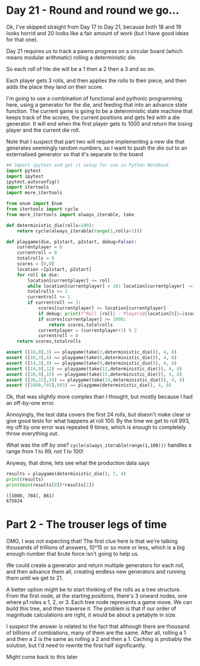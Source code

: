 # Day 21 - Round and round we go...

Ok, I've skipped straight from Day 17 to Day 21, because both 18 and 19 looks horrid and 20 looks like a fair amount of work (but I have good ideas for that one).

Day 21 requires us to track a pawns progress on a circular board (which means modular arithmatic) rolling a deterministic die.

So each roll of hte die will be a 1 then a 2 then a 3 and so on.

Each player gets 3 rolls, and then applies the rolls to their piece, and then adds the place they land on their score.

I'm going to use a combination of functional and pythonic programming here, using a generator for the die, and feeding that into an advance state function.  The current game is going to be a deterministic state machine that keeps track of the scores, the current positions and gets fed with a die generator.  It will end when the first player gets to 1000 and return the losing player and the current die roll.

Note that I suspect that part two will require implementing a new die that generates seemingly random numbers, so I want to push the die out to an externalised generator so that it's separate to the board


```python
## Import ipytest and get it setup for use in Python Notebook
import pytest
import ipytest
ipytest.autoconfig()
import itertools
import more_itertools
```


```python
from enum import Enum
from itertools import cycle
from more_itertools import always_iterable, take

def deterministic_die(rolls=100):
    return cycle(always_iterable(range(1,rolls+1)))

def playgame(die, p1start, p2start, debug=False):
    currentplayer = 0
    currentroll = 0
    totalrolls = 0
    scores = [0,0]
    location =[p1start, p2start]
    for roll in die:
        location[currentplayer] += roll
        while location[currentplayer] > 10: location[currentplayer] -= 10
        totalrolls += 1
        currentroll += 1
        if currentroll == 3:
            scores[currentplayer] += location[currentplayer]
            if debug: print(f"Roll {roll} - Player1@{location[0]}={scores[0]}, Player2@{location[1]}={scores[1]}")
            if scores[currentplayer] >= 1000:
                return scores,totalrolls
            currentplayer = (currentplayer+1) % 2
            currentroll = 0
    return scores,totalrolls

assert ([10,0],3) == playgame(take(3,deterministic_die()), 4, 8)
assert ([10,3],6) == playgame(take(6,deterministic_die()), 4, 8)
assert ([14,3],9) == playgame(take(9,deterministic_die()), 4, 8)
assert ([14,9],12) == playgame(take(12,deterministic_die()), 4, 8)
assert ([20,9],15) == playgame(take(15,deterministic_die()), 4, 8)
assert ([26,22],24) == playgame(take(24,deterministic_die()), 4, 8)
assert ([1000,745],993) == playgame(deterministic_die(), 4, 8)


```

Ok, that was slightly more complex than I thought, but mostly because I had an off-by-one error.

Annoyingly, the test data covers the first 24 rolls, but doesn't make clear or give good tests for what happens at roll 100.
By the time we get to roll 993, my off by one error was repeated 9 times, which is enough to completely throw everything out.

What was the off by one?  `cycle(always_iterable(range(1,100)))` handles a range from 1 to 99, not 1 to 100!

Anyway, that done, lets see what the production data says


```python
results = playgame(deterministic_die(), 7, 4)
print(results)
print(min(results[0])*results[1])
```

    ([1008, 784], 861)
    675024


# Part 2 - The trouser legs of time

OMG, I was not expecting that!  The first clue here is that we're talking thousands of trillions of answers, 10^15 or so more or less, which is a big enough number that brute force isn't going to help us.

We could create a generator and return multiple generators for each roll, and then advance them all, creating endless new generators and running them until we get to 21.

A better option might be to start thinking of the rolls as a tree structure.  From the first node, at the starting positions, there's 3 onward nodes, one where p1 roles a 1, 2, or 3.  Each tree node represents a game move.  We can build this tree, and then traverse it.  The problem is that if our order of magnitude calculations are right, it would be about a petabyte in size.

I suspect the answer is related to the fact that although there are thousand of billions of combiations, many of them are the same.  After all, rolling a 1 and then a 2 is the same as rolling a 2 and then a 1.  Caching is probably the solution, but I'd need to rewrite the first half significantly.

Might come back to this later
